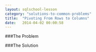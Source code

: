 ```yaml
---
layout: sqlschool-lesson
category: "solutions-to-common-problems"
title:  "Pivoting From Rows to Columns"
date:   2014-04-02 00:00:58
---
```


###The Problem

###The Solution
